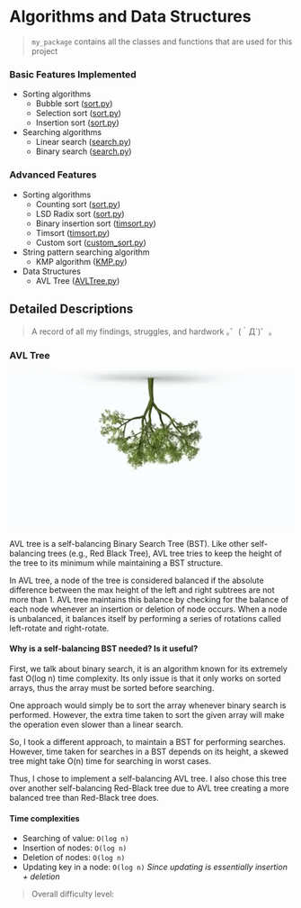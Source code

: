# Algorithms and Data Structures

> `my_package` contains all the classes and functions that are used for this project

### Basic Features Implemented

- Sorting algorithms
    - Bubble sort ([sort.py](sort.py))
    - Selection sort ([sort.py](sort.py))
    - Insertion sort ([sort.py](sort.py))
- Searching algorithms
    - Linear search ([search.py](search.py))
    - Binary search ([search.py](search.py))

### Advanced Features

- Sorting algorithms
    - Counting sort ([sort.py](sort.py))
    - LSD Radix sort ([sort.py](sort.py))
    - Binary insertion sort ([timsort.py](timsort.py))
    - Timsort ([timsort.py](timsort.py))
    - Custom sort ([custom_sort.py](custom_sort.py))
- String pattern searching algorithm
    - KMP algorithm ([KMP.py](KMP.py))
- Data Structures
    - AVL Tree ([AVLTree.py](AVLTree.py))

## Detailed Descriptions

> A record of all my findings, struggles, and hardwork ｡゜(｀Д´)゜｡

### AVL Tree

![A tree?](/assets/tree.gif)

AVL tree is a self-balancing Binary Search Tree (BST). Like other self-balancing trees (e.g., Red Black Tree), AVL tree tries to keep the height of the tree to its minimum while maintaining a BST structure.

In AVL tree, a node of the tree is considered balanced if the absolute difference between the max height of the left and right subtrees are not more than 1. AVL tree maintains this balance by checking for the balance of each node whenever an insertion or deletion of node occurs. When a node is unbalanced, it balances itself by performing a series of rotations called left-rotate and right-rotate.

#### Why is a self-balancing BST needed? Is it useful?

First, we talk about binary search, it is an algorithm known for its extremely fast O(log n) time complexity. Its only issue is that it only works on sorted arrays, thus the array must be sorted before searching.

One approach would simply be to sort the array whenever binary search is performed. However, the extra time taken to sort the given array will make the operation even slower than a linear search.

So, I took a different approach, to maintain a BST for performing searches. However, time taken for searches in a BST depends on its height, a skewed tree might take O(n) time for searching in worst cases.

Thus, I chose to implement a self-balancing AVL tree. I also chose this tree over another self-balancing Red-Black tree due to AVL tree creating a more balanced tree than Red-Black tree does.

#### Time complexities
- Searching of value: `O(log n)`
- Insertion of nodes: `O(log n)`
- Deletion of nodes: `O(log n)`
- Updating key in a node: `O(log n)` _Since updating is essentially insertion + deletion_

> Overall difficulty level: <bold style="color:#ffffff;weight">Hard</bold>
